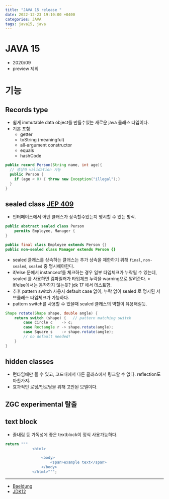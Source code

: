 ```yaml
---
title: "JAVA 15 release "
date: 2022-12-23 19:10:00 +0400
categories: JAVA
tags: java15, java
---
```

# JAVA 15
- 2020/09
- preview 제외
# 기능
## Records type
- 쉽게 immutable data object를 만들수있는 새로운 java 클래스 타입이다.
- 기본 포함
  - getter
  - toString (meaningful)
  - all-argument constructor
  - equals
  - hashCode
```java
public record Person(String name, int age){
  // 생성자 validation 가능
  public Person {
    if (age < 0) { throw new Exception("illegal");}
  }
}
```
## sealed class [JEP 409](https://openjdk.org/jeps/409)
- 인터페이스에서 어떤 클래스가 상속할수있는지 명시할 수 있는 방식.
```java
public abstract sealed class Person
    permits Employee, Manager {
}

public final class Employee extends Person {}
public non-sealed class Manager extends Person {}
```
- sealed 클래스를 상속하는 클래스는 추가 상속을 제한하기 위해 `final`, `non-sealed`, `sealed` 중 명시해야한다.
- if/else 문에서 instanceof를 체크하는 경우 일부 타입체크가 누락될 수 있는데, sealed 를 사용하면 컴파일러가 타입체크 누락을 warning으로 알려준다. > if/else에서는 동작하지 않는듯? jdk 17 에서 테스트함.
- 추후 pattern switch 사용시 default case 없이, 누락 없이 sealed 로 명시된 서브클래스 타입체크가 가능하다.
- pattern switch를 사용할 수 있을때 sealed 클래스의 역할이 유용해질듯.
```java
Shape rotate(Shape shape, double angle) {
    return switch (shape) {   // pattern matching switch
        case Circle c    -> c; 
        case Rectangle r -> shape.rotate(angle);
        case Square s    -> shape.rotate(angle);
        // no default needed!
    }
}
```
  

## hidden classes
- 런타임에만 뜰 수 있고, 코드내에서 다른 클래스에서 링크할 수 없다. reflection도 마찬가지.
- 효과적인 로딩/언로딩을 위해 고안된 모델이다.
  
## ZGC experimental 탈출

## text block
- 줄내림 등 가독성에 좋은 textblock이 정식 사용가능하다.
```java
return """
            <html>

                <body>
                    <span>example text</span>
                </body>
            </html>""";
```

------
- [Baeldung](https://www.baeldung.com/java-15-new-features)
- [JDK12](https://openjdk.org/projects/jdk/16/)
